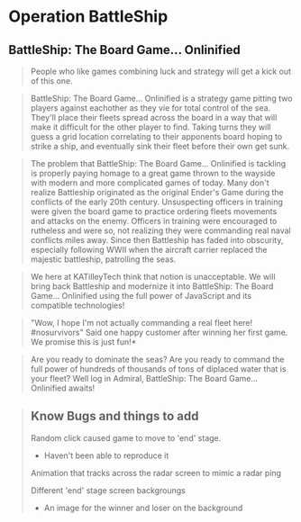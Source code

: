 # Operation BattleShip

 ## BattleShip: The Board Game... Onlinified

> People who like games combining luck and strategy will get a kick out of this one.

> BattleShip: The Board Game... Onlinified is a strategy game pitting two players against eachother as they vie
>             for total control of the sea. They'll place their fleets spread across the board in a way that
>             will make it difficult for the other player to find. Taking turns they will guess a grid location
>             correlating to their apponents board hoping to strike a ship, and eventually sink their fleet before
>             their own get sunk.

> The problem that BattleShip: The Board Game... Onlinified is tackling is properly paying homage to a great game
>             thrown to the wayside with modern and more complicated games of today. Many don't realize Battleship
>             originated as the original Ender's Game during the conflicts of the early 20th century.
>             Unsuspecting officers in training were given the board game to practice ordering fleets movements and
>             attacks on the enemy. Officers in training were encouraged to rutheless and were so, not realizing they
>             were commanding real naval conflicts miles away. Since then Battleship has faded into obscurity, especially
>             following WWII when the aircraft carrier replaced the majestic battleship, patrolling the seas.

> We here at KATilleyTech think that notion is unacceptable. We will bring back Battleship and modernize it into
>             BattleShip: The Board Game... Onlinified using the full power of JavaScript and its compatible
>             technologies!

> "Wow, I hope I'm not actually commanding a real fleet here! #nosurvivors" Said one happy customer after winning
>             her first game. We promise this is just fun!*

> Are you ready to dominate the seas? Are you ready to command the full power of hundreds of thousands of tons of diplaced
>             water that is your fleet? Well log in Admiral, BattleShip: The Board Game... Onlinified awaits!

> ## Know Bugs and things to add
> Random click caused game to move to 'end' stage.
> - Haven't been able to reproduce it
>
> Animation that tracks across the radar screen to mimic a radar ping
>
> Different 'end' stage screen backgroungs
> - An image for the winner and loser on the background
